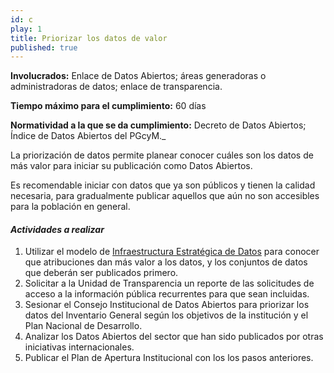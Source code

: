 ```yaml
---
id: c
play: 1
title: Priorizar los datos de valor
published: true
---
```


**Involucrados:** Enlace de Datos Abiertos; áreas generadoras o administradoras de datos; enlace de transparencia.

**Tiempo máximo para el cumplimiento:** 60 días

**Normatividad a la que  se da cumplimiento:** Decreto de Datos Abiertos; Índice de Datos Abiertos del PGcyM._

La priorización de datos permite planear conocer cuáles son los datos de más valor para iniciar su publicación como Datos Abiertos. 

Es recomendable iniciar con datos que ya son públicos y tienen la calidad necesaria, para gradualmente publicar aquellos que aún no son accesibles para la población en general.

#### _Actividades a realizar_

1. Utilizar el modelo de [Infraestructura Estratégica de Datos](https://docs.google.com/presentation/d/1aSHpv08XNrdc_oxzyoY7wS23yYwxGIDeaqF7sFQoKiU/edit#slide=id.g4a4fba72d_050) para conocer que atribuciones dan más valor a los datos, y los conjuntos de datos que deberán ser publicados primero.
2. Solicitar a la Unidad de Transparencia un reporte de las solicitudes de acceso a la información pública recurrentes para que sean incluidas.
3. Sesionar el Consejo Institucional de Datos Abiertos para priorizar los datos del Inventario General según los objetivos de la institución y el Plan Nacional de Desarrollo.
4. Analizar los Datos Abiertos del sector que han sido publicados por otras iniciativas internacionales.
5. Publicar el Plan de Apertura Institucional con los los pasos anteriores.